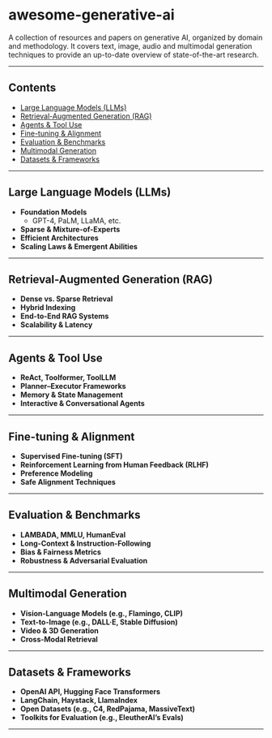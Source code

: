 # awesome-generative-ai

A collection of resources and papers on generative AI, organized by domain and methodology. It covers text, image, audio and multimodal generation techniques to provide an up-to-date overview of state-of-the-art research.

---

## Contents

- [Large Language Models (LLMs)](#large-language-models-llms)  
- [Retrieval-Augmented Generation (RAG)](#retrieval-augmented-generation-rag)  
- [Agents & Tool Use](#agents--tool-use)  
- [Fine-tuning & Alignment](#fine-tuning--alignment)  
- [Evaluation & Benchmarks](#evaluation--benchmarks)  
- [Multimodal Generation](#multimodal-generation)  
- [Datasets & Frameworks](#datasets--frameworks)  

---

## Large Language Models (LLMs)

- **Foundation Models**  
  - GPT-4, PaLM, LLaMA, etc.  
- **Sparse & Mixture-of-Experts**  
- **Efficient Architectures**  
- **Scaling Laws & Emergent Abilities**  

---

## Retrieval-Augmented Generation (RAG)

- **Dense vs. Sparse Retrieval**  
- **Hybrid Indexing**  
- **End-to-End RAG Systems**  
- **Scalability & Latency**  

---

## Agents & Tool Use

- **ReAct, Toolformer, ToolLLM**  
- **Planner–Executor Frameworks**  
- **Memory & State Management**  
- **Interactive & Conversational Agents**  

---

## Fine-tuning & Alignment

- **Supervised Fine-tuning (SFT)**  
- **Reinforcement Learning from Human Feedback (RLHF)**  
- **Preference Modeling**  
- **Safe Alignment Techniques**  

---

## Evaluation & Benchmarks

- **LAMBADA, MMLU, HumanEval**  
- **Long-Context & Instruction-Following**  
- **Bias & Fairness Metrics**  
- **Robustness & Adversarial Evaluation**  

---


## Multimodal Generation

- **Vision-Language Models (e.g., Flamingo, CLIP)**  
- **Text-to-Image (e.g., DALL·E, Stable Diffusion)**  
- **Video & 3D Generation**  
- **Cross-Modal Retrieval**  

---


## Datasets & Frameworks

- **OpenAI API, Hugging Face Transformers**  
- **LangChain, Haystack, LlamaIndex**  
- **Open Datasets (e.g., C4, RedPajama, MassiveText)**  
- **Toolkits for Evaluation (e.g., EleutherAI’s Evals)**  

---



